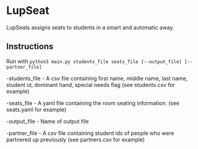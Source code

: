# LupSeat
LupSeats assigns seats to students in a smart and automatic away.

## Instructions
Run with 
`python3 main.py students_file seats_file [--output_file] [--partner_file]`

-students\_file - A csv file containing first name, middle name, last name, student id, dominant hand, special needs flag (see students.csv for example)

-seats\_file - A yaml file containing the room seating information. (see seats.yaml for example)

-output\_file - Name of output file

-partner\_file - A csv file containing student ids of people who were partnered up previously (see partners.csv for example)


